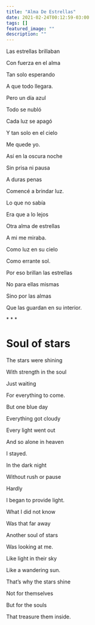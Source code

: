 ```yaml
---
title: "Alma De Estrellas"
date: 2021-02-24T00:12:59-03:00
tags: []
featured_image: ""
description: ""
---
```

Las estrellas brillaban

Con fuerza en el alma

Tan solo esperando

A que todo llegara.

Pero un día azul

Todo se nubló 

Cada luz se apagó 

Y tan solo en el cielo

Me quede yo.

Así en la oscura noche

Sin prisa ni pausa

A duras penas

Comencé a brindar luz. 

Lo que no sabía 

Era que a lo lejos 

Otra alma de estrellas 

A mi me miraba. 

Como luz en su cielo

Como errante sol. 

Por eso brillan las estrellas 

No para ellas mismas

Sino por las almas

Que las guardan en su interior.

\* \* \*

# Soul of stars

The stars were shining

With strength in the soul

Just waiting

For everything to come.

But one blue day

Everything got cloudy

Every light went out

And so alone in heaven

I stayed.

In the dark night

Without rush or pause

Hardly

I began to provide light.

What I did not know

Was that far away

Another soul of stars

Was looking at me.

Like light in their sky

Like a wandering sun.

That’s why the stars shine

Not for themselves

But for the souls

That treasure them inside.
